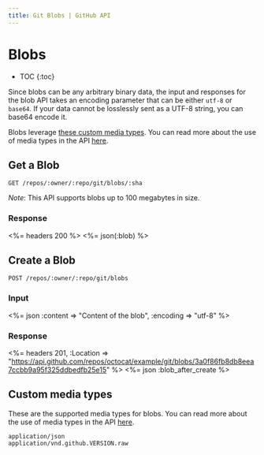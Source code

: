 ```yaml
---
title: Git Blobs | GitHub API
---
```


# Blobs

* TOC
{:toc}

Since blobs can be any arbitrary binary data, the input and responses
for the blob API takes an encoding parameter that can be either `utf-8`
or `base64`.  If your data cannot be losslessly sent as a UTF-8 string,
you can base64 encode it.

Blobs leverage [these custom media types](#custom-media-types). You can
read more about the use of media types in the API [here](/v3/media/).

## Get a Blob

    GET /repos/:owner/:repo/git/blobs/:sha

*Note*: This API supports blobs up to 100 megabytes in size.

### Response

<%= headers 200 %>
<%= json(:blob) %>

## Create a Blob

    POST /repos/:owner/:repo/git/blobs

### Input

<%= json :content => "Content of the blob", :encoding => "utf-8" %>

### Response

<%= headers 201,
      :Location => "https://api.github.com/repos/octocat/example/git/blobs/3a0f86fb8db8eea7ccbb9a95f325ddbedfb25e15" %>
<%= json :blob_after_create %>

## Custom media types

These are the supported media types for blobs. You can read more about the
use of media types in the API [here](/v3/media/).

    application/json
    application/vnd.github.VERSION.raw
